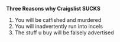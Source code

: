 **Three Reasons why Craigslist SUCKS**

1. You will be catfished and murdered
2. You will inadvertently run into incels
3. The stuff u buy will be falsely advertised
